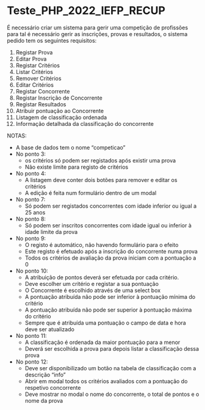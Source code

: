 # Teste_PHP_2022_IEFP_RECUP
 
É necessário criar um sistema para gerir uma competição de profissões para tal é necessário
gerir as inscrições, provas e resultados, o sistema pedido tem os seguintes requisitos:
1. Registar Prova
2. Editar Prova
3. Registar Critérios
4. Listar Critérios
5. Remover Critérios
6. Editar Critérios
7. Registar Concorrente
8. Registar Inscrição de Concorrente
9. Registar Resultados
10. Atribuir pontuação ao Concorrente
11. Listagem de classificação ordenada
12. Informação detalhada da classificação do concorrente

    
NOTAS:
- A base de dados tem o nome “competicao”
- No ponto 3:
  - os critérios só podem ser registados após existir uma prova
  - Não existe limite para registo de critérios
- No ponto 4:
  - A listagem deve conter dois botões para remover e editar os critérios
  - A edição é feita num formulário dentro de um modal
- No ponto 7:
  - Só podem ser registados concorrentes com idade inferior ou igual a 25 anos
- No ponto 8:
  - Só podem ser inscritos concorrentes com idade igual ou inferior à idade limite da prova
- No ponto 9:
  - O registo é automático, não havendo formulário para o efeito
  - Este registo é efetuado após a inscrição do concorrente numa prova
  - Todos os critérios de avaliação da prova iniciam com a pontuação a 0
- No ponto 10:
  - A atribuição de pontos deverá ser efetuada por cada critério.
  - Deve escolher um critério e registar a sua pontuação
  - O Concorrente é escolhido através de uma select box
  - A pontuação atribuída não pode ser inferior à pontuação mínima do critério
  - A pontuação atribuída não pode ser superior à pontuação máxima do critério
  - Sempre que é atribuída uma pontuação o campo de data e hora deve ser atualizado
- No ponto 11:
  - A classificação é ordenada da maior pontuação para a menor
  - Deverá ser escolhida a prova para depois listar a classificação dessa prova
- No ponto 12:
  - Deve ser disponibilizado um botão na tabela de classificação com a descrição “info”
  - Abrir em modal todos os critérios avaliados com a pontuação do respetivo concorrente
  - Deve mostrar no modal o nome do concorrente, o total de pontos e o nome da prova
